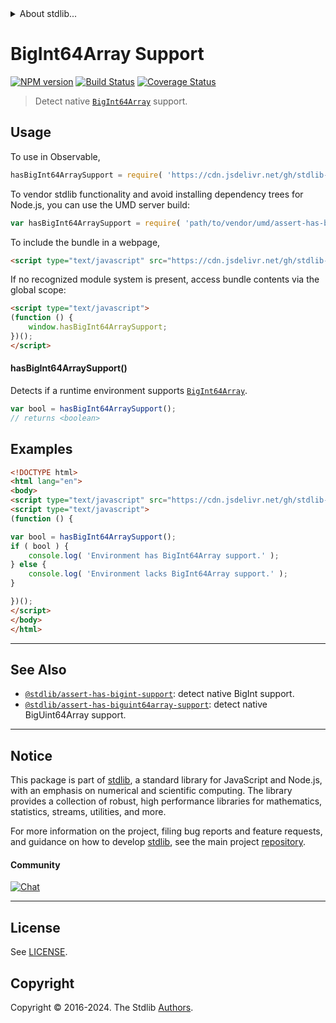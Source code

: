 <!--

@license Apache-2.0

Copyright (c) 2021 The Stdlib Authors.

Licensed under the Apache License, Version 2.0 (the "License");
you may not use this file except in compliance with the License.
You may obtain a copy of the License at

   http://www.apache.org/licenses/LICENSE-2.0

Unless required by applicable law or agreed to in writing, software
distributed under the License is distributed on an "AS IS" BASIS,
WITHOUT WARRANTIES OR CONDITIONS OF ANY KIND, either express or implied.
See the License for the specific language governing permissions and
limitations under the License.

-->


<details>
  <summary>
    About stdlib...
  </summary>
  <p>We believe in a future in which the web is a preferred environment for numerical computation. To help realize this future, we've built stdlib. stdlib is a standard library, with an emphasis on numerical and scientific computation, written in JavaScript (and C) for execution in browsers and in Node.js.</p>
  <p>The library is fully decomposable, being architected in such a way that you can swap out and mix and match APIs and functionality to cater to your exact preferences and use cases.</p>
  <p>When you use stdlib, you can be absolutely certain that you are using the most thorough, rigorous, well-written, studied, documented, tested, measured, and high-quality code out there.</p>
  <p>To join us in bringing numerical computing to the web, get started by checking us out on <a href="https://github.com/stdlib-js/stdlib">GitHub</a>, and please consider <a href="https://opencollective.com/stdlib">financially supporting stdlib</a>. We greatly appreciate your continued support!</p>
</details>

# BigInt64Array Support

[![NPM version][npm-image]][npm-url] [![Build Status][test-image]][test-url] [![Coverage Status][coverage-image]][coverage-url] <!-- [![dependencies][dependencies-image]][dependencies-url] -->

> Detect native [`BigInt64Array`][mdn-bigint64array] support.



<section class="usage">

## Usage

To use in Observable,

```javascript
hasBigInt64ArraySupport = require( 'https://cdn.jsdelivr.net/gh/stdlib-js/assert-has-bigint64array-support@umd/browser.js' )
```

To vendor stdlib functionality and avoid installing dependency trees for Node.js, you can use the UMD server build:

```javascript
var hasBigInt64ArraySupport = require( 'path/to/vendor/umd/assert-has-bigint64array-support/index.js' )
```

To include the bundle in a webpage,

```html
<script type="text/javascript" src="https://cdn.jsdelivr.net/gh/stdlib-js/assert-has-bigint64array-support@umd/browser.js"></script>
```

If no recognized module system is present, access bundle contents via the global scope:

```html
<script type="text/javascript">
(function () {
    window.hasBigInt64ArraySupport;
})();
</script>
```

#### hasBigInt64ArraySupport()

Detects if a runtime environment supports [`BigInt64Array`][mdn-bigint64array].

```javascript
var bool = hasBigInt64ArraySupport();
// returns <boolean>
```

</section>

<!-- /.usage -->

<section class="examples">

## Examples

<!-- eslint no-undef: "error" -->

```html
<!DOCTYPE html>
<html lang="en">
<body>
<script type="text/javascript" src="https://cdn.jsdelivr.net/gh/stdlib-js/assert-has-bigint64array-support@umd/browser.js"></script>
<script type="text/javascript">
(function () {

var bool = hasBigInt64ArraySupport();
if ( bool ) {
    console.log( 'Environment has BigInt64Array support.' );
} else {
    console.log( 'Environment lacks BigInt64Array support.' );
}

})();
</script>
</body>
</html>
```

</section>

<!-- /.examples -->



<!-- Section for related `stdlib` packages. Do not manually edit this section, as it is automatically populated. -->

<section class="related">

* * *

## See Also

-   <span class="package-name">[`@stdlib/assert-has-bigint-support`][@stdlib/assert/has-bigint-support]</span><span class="delimiter">: </span><span class="description">detect native BigInt support.</span>
-   <span class="package-name">[`@stdlib/assert-has-biguint64array-support`][@stdlib/assert/has-biguint64array-support]</span><span class="delimiter">: </span><span class="description">detect native BigUint64Array support.</span>

</section>

<!-- /.related -->

<!-- Section for all links. Make sure to keep an empty line after the `section` element and another before the `/section` close. -->


<section class="main-repo" >

* * *

## Notice

This package is part of [stdlib][stdlib], a standard library for JavaScript and Node.js, with an emphasis on numerical and scientific computing. The library provides a collection of robust, high performance libraries for mathematics, statistics, streams, utilities, and more.

For more information on the project, filing bug reports and feature requests, and guidance on how to develop [stdlib][stdlib], see the main project [repository][stdlib].

#### Community

[![Chat][chat-image]][chat-url]

---

## License

See [LICENSE][stdlib-license].


## Copyright

Copyright &copy; 2016-2024. The Stdlib [Authors][stdlib-authors].

</section>

<!-- /.stdlib -->

<!-- Section for all links. Make sure to keep an empty line after the `section` element and another before the `/section` close. -->

<section class="links">

[npm-image]: http://img.shields.io/npm/v/@stdlib/assert-has-bigint64array-support.svg
[npm-url]: https://npmjs.org/package/@stdlib/assert-has-bigint64array-support

[test-image]: https://github.com/stdlib-js/assert-has-bigint64array-support/actions/workflows/test.yml/badge.svg?branch=main
[test-url]: https://github.com/stdlib-js/assert-has-bigint64array-support/actions/workflows/test.yml?query=branch:main

[coverage-image]: https://img.shields.io/codecov/c/github/stdlib-js/assert-has-bigint64array-support/main.svg
[coverage-url]: https://codecov.io/github/stdlib-js/assert-has-bigint64array-support?branch=main

<!--

[dependencies-image]: https://img.shields.io/david/stdlib-js/assert-has-bigint64array-support.svg
[dependencies-url]: https://david-dm.org/stdlib-js/assert-has-bigint64array-support/main

-->

[chat-image]: https://img.shields.io/gitter/room/stdlib-js/stdlib.svg
[chat-url]: https://app.gitter.im/#/room/#stdlib-js_stdlib:gitter.im

[stdlib]: https://github.com/stdlib-js/stdlib

[stdlib-authors]: https://github.com/stdlib-js/stdlib/graphs/contributors

[cli-section]: https://github.com/stdlib-js/assert-has-bigint64array-support#cli
[cli-url]: https://github.com/stdlib-js/assert-has-bigint64array-support/tree/cli
[@stdlib/assert-has-bigint64array-support]: https://github.com/stdlib-js/assert-has-bigint64array-support/tree/main

[umd]: https://github.com/umdjs/umd
[es-module]: https://developer.mozilla.org/en-US/docs/Web/JavaScript/Guide/Modules

[deno-url]: https://github.com/stdlib-js/assert-has-bigint64array-support/tree/deno
[deno-readme]: https://github.com/stdlib-js/assert-has-bigint64array-support/blob/deno/README.md
[umd-url]: https://github.com/stdlib-js/assert-has-bigint64array-support/tree/umd
[umd-readme]: https://github.com/stdlib-js/assert-has-bigint64array-support/blob/umd/README.md
[esm-url]: https://github.com/stdlib-js/assert-has-bigint64array-support/tree/esm
[esm-readme]: https://github.com/stdlib-js/assert-has-bigint64array-support/blob/esm/README.md
[branches-url]: https://github.com/stdlib-js/assert-has-bigint64array-support/blob/main/branches.md

[stdlib-license]: https://raw.githubusercontent.com/stdlib-js/assert-has-bigint64array-support/main/LICENSE

[mdn-bigint64array]: https://developer.mozilla.org/en-US/docs/Web/JavaScript/Reference/Global_Objects/BigInt64Array

<!-- <related-links> -->

[@stdlib/assert/has-bigint-support]: https://github.com/stdlib-js/assert-has-bigint-support/tree/umd

[@stdlib/assert/has-biguint64array-support]: https://github.com/stdlib-js/assert-has-biguint64array-support/tree/umd

<!-- </related-links> -->

</section>

<!-- /.links -->
